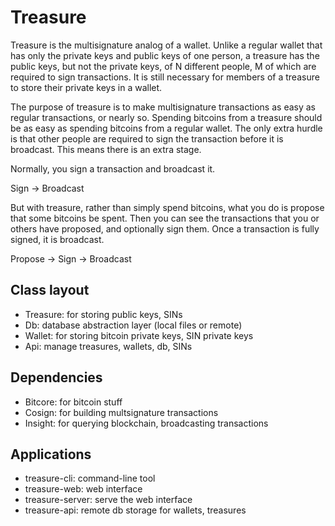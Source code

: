 Treasure
========

Treasure is the multisignature analog of a wallet. Unlike a regular wallet that
has only the private keys and public keys of one person, a treasure has the
public keys, but not the private keys, of N different people, M of which are
required to sign transactions. It is still necessary for members of a treasure
to store their private keys in a wallet.

The purpose of treasure is to make multisignature transactions as easy as
regular transactions, or nearly so. Spending bitcoins from a treasure should be
as easy as spending bitcoins from a regular wallet. The only extra hurdle is
that other people are required to sign the transaction before it is broadcast.
This means there is an extra stage.

Normally, you sign a transaction and broadcast it.

Sign -> Broadcast

But with treasure, rather than simply spend bitcoins, what you do is propose
that some bitcoins be spent. Then you can see the transactions that you or
others have proposed, and optionally sign them. Once a transaction is fully
signed, it is broadcast.

Propose -> Sign -> Broadcast

## Class layout

* Treasure: for storing public keys, SINs
* Db: database abstraction layer (local files or remote)
* Wallet: for storing bitcoin private keys, SIN private keys
* Api: manage treasures, wallets, db, SINs

## Dependencies
* Bitcore: for bitcoin stuff
* Cosign: for building multsignature transactions
* Insight: for querying blockchain, broadcasting transactions

## Applications
* treasure-cli: command-line tool
* treasure-web: web interface
* treasure-server: serve the web interface
* treasure-api: remote db storage for wallets, treasures

